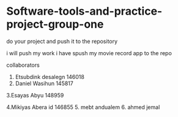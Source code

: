 # Software-tools-and-practice-project-group-one

do your project and push it to the repository

i will push my work
i have spush my movie record app to the repo

collaborators

1. Etsubdink desalegn 146018
2. Daniel Wasihun 145817

3.Esayas Abyu 148959

4.Mikiyas Abera id 146855
5. mebt andualem
6. ahmed jemal

